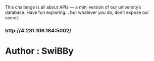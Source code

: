 <p>This challenge is all about APIs — a mini version of our university’s database. Have fun exploring… but whatever you do, don’t expose our secret.</p>

<h3>http://4.231.106.184:5002/</h3>

<h1>Author : SwiBBy</h1>